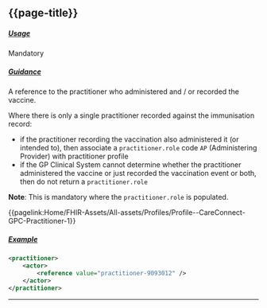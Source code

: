 ## {{page-title}}

<h5><ins>Usage</ins></h5>

<span class="mro-circle mandatory" title="Mandatory"></span> Mandatory


<h5><ins>Guidance</ins></h5>

A reference to the practitioner who administered and / or recorded the vaccine.

Where there is only a single practitioner recorded against the immunisation record:

- if the practitioner recording the vaccination also administered it (or intended to), then associate a `practitioner.role` code `AP` (Administering Provider) with practitioner profile
- if the GP Clinical System cannot determine whether the practitioner administered the vaccine or just recorded the vaccination event or both, then do not return a `practitioner.role`

<div class="nhsd-a-box nhsd-a-box--bg-light-blue nhsd-!t-margin-bottom-6 nhsd-t-body">
    <strong>Note</strong>: This is mandatory where the <code>practitioner.role</code> is populated.
</div>

<i class="fa fa-link"></i> {{pagelink:Home/FHIR-Assets/All-assets/Profiles/Profile--CareConnect-GPC-Practitioner-1}}

<h5><ins>Example</ins></h5>

```xml
<practitioner>
    <actor>
        <reference value="practitioner-9093012" />
    </actor>
</practitioner>
```

---